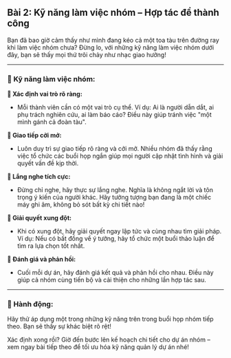 ## Bài 2: Kỹ năng làm việc nhóm – Hợp tác để thành công

Bạn đã bao giờ cảm thấy như mình đang kéo cả một toa tàu trên đường ray khi làm việc nhóm chưa? Đừng lo, với những kỹ năng làm việc nhóm dưới đây, bạn sẽ thấy mọi thứ trôi chảy như nhạc giao hưởng!

---

### 📌 Kỹ năng làm việc nhóm:

**🔹 Xác định vai trò rõ ràng:**
- Mỗi thành viên cần có một vai trò cụ thể. Ví dụ: Ai là người dẫn dắt, ai phụ trách nghiên cứu, ai làm báo cáo? Điều này giúp tránh việc "một mình gánh cả đoàn tàu".

**🔹 Giao tiếp cởi mở:**
- Luôn duy trì sự giao tiếp rõ ràng và cởi mở. Nhiều nhóm đã thấy rằng việc tổ chức các buổi họp ngắn giúp mọi người cập nhật tình hình và giải quyết vấn đề kịp thời.

**🔹 Lắng nghe tích cực:**
- Đừng chỉ nghe, hãy thực sự lắng nghe. Nghĩa là không ngắt lời và tôn trọng ý kiến của người khác. Hãy tưởng tượng bạn đang là một chiếc máy ghi âm, không bỏ sót bất kỳ chi tiết nào!

**🔹 Giải quyết xung đột:**
- Khi có xung đột, hãy giải quyết ngay lập tức và cùng nhau tìm giải pháp. Ví dụ: Nếu có bất đồng về ý tưởng, hãy tổ chức một buổi thảo luận để tìm ra lựa chọn tốt nhất.

**🔹 Đánh giá và phản hồi:**
- Cuối mỗi dự án, hãy đánh giá kết quả và phản hồi cho nhau. Điều này giúp cả nhóm cùng tiến bộ và cải thiện cho những lần hợp tác sau.

---

### 🚀 Hành động:

Hãy thử áp dụng một trong những kỹ năng trên trong buổi họp nhóm tiếp theo. Bạn sẽ thấy sự khác biệt rõ rệt!

Xác định xong rồi? Giờ đến bước lên kế hoạch chi tiết cho dự án nhóm – xem ngay bài tiếp theo để tối ưu hóa kỹ năng quản lý dự án nhé!